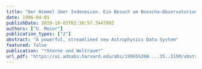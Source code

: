 ```yaml
---
title: "Der Himmel über Indonesien. Ein Besuch am Bosscha-Observatorium."
date: 1996-04-01
publishDate: 2019-10-03T02:30:57.344789Z
authors: ["U. Meier"]
publication_types: ["2"]
abstract: "A powerful, streamlined new Astrophysics Data System"
featured: false
publication: "*Sterne und Weltraum*"
url_pdf: "https://ui.adsabs.harvard.edu/abs/1996S%26W....35..315M/abstract"
---
```


